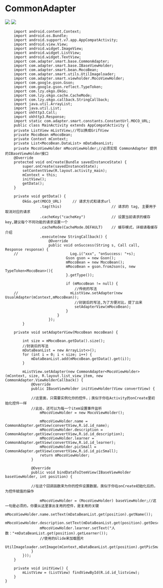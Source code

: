 # CommonAdapter
![](https://github.com/xubinbin1024/CommonAdapter/blob/master/img/list.png)
![](https://github.com/xubinbin1024/CommonAdapter/blob/master/img/grid.png)

        import android.content.Context;
        import android.os.Bundle;
        import android.support.v7.app.AppCompatActivity;
        import android.view.View;
        import android.widget.ImageView;
        import android.widget.ListView;
        import android.widget.TextView;
        import com.adapter.smart.base.CommonAdapter;
        import com.adapter.smart.base.IBaseViewHolder;
        import com.adapter.smart.bean.MocoBean;
        import com.adapter.smart.utils.UtilImageloader;
        import com.adapter.smart.viewholder.MocoViewHolder;
        import com.google.gson.Gson;
        import com.google.gson.reflect.TypeToken;
        import com.lzy.okgo.OkGo;
        import com.lzy.okgo.cache.CacheMode;
        import com.lzy.okgo.callback.StringCallback;
        import java.util.ArrayList;
        import java.util.List;
        import okhttp3.Call;
        import okhttp3.Response;
        import static com.adapter.smart.constants.ConstantUrl.MOCO_URL;
        public class MainActivity extends AppCompatActivity {
        private ListView mListView;//可以换成GrifView
        private MocoBean mMocoBean;
        private Context mContext;
        private List<MocoBean.DataList> mDataBeanList;
        private MocoViewHolder mMocoViewHolder;//必须实现 CommonAdapter 提供的IBaseViewHolder接口
        @Override
        protected void onCreate(Bundle savedInstanceState) {
            super.onCreate(savedInstanceState);
            setContentView(R.layout.activity_main);
            mContext = this;
            initView();
            getData();
        }

        private void getData() {
            OkGo.get(MOCO_URL)     // 请求方式和请求url
                    .tag(this)                       // 请求的 tag, 主要用于取消对应的请求
                    .cacheKey("cacheKey")            // 设置当前请求的缓存key,建议每个不同功能的请求设置一个
                    .cacheMode(CacheMode.DEFAULT)    // 缓存模式，详细请看缓存介绍
                    .execute(new StringCallback() {
                        @Override
                        public void onSuccess(String s, Call call, Response response) {
        //                        Log.i("xxx", "onSuccess: "+s);
                                Gson gson = new Gson();
                                mMocoBean = new MocoBean();
                                mMocoBean = gson.fromJson(s, new TypeToken<MocoBean>(){
                                }.getType());

                                if (mMocoBean != null) {
                                    //传统的写法
        //                        mListView.setAdapter(new UsualAdapter(mContext,mMocoBean));
                                    //封装后的写法,为了方便对比，提了出来
                                    setAdapterView(mMocoBean);
                                }
                            }
                        });
            }

        private void setAdapterView(MocoBean mocoBean) {

            int size = mMocoBean.getData().size();
            //封装后的写法
            mDataBeanList = new ArrayList<>();
            for (int i = 0; i < size; i++) {
                mDataBeanList.add(mMocoBean.getData().get(i));
            }

            mListView.setAdapter(new CommonAdapter<MocoViewHolder>(mContext, size, R.layout.list_view_item, new CommonAdapter.ViewHolderCallback() {
                @Override
                public IBaseViewHolder initViewHolder(View convertView) {

                //这里面，只需要实例化你的控件，；类似于你在Activity的onCreate里初始化控件一样
                //此处，还可以为每一个item设置事件监听
                    mMocoViewHolder = new MocoViewHolder();

                    mMocoViewHolder.name = CommonAdapter.getView(convertView,R.id.id_name);
                    mMocoViewHolder.description = CommonAdapter.getView(convertView,R.id.id_description);
                    mMocoViewHolder.learner = CommonAdapter.getView(convertView,R.id.id_learner);
                    mMocoViewHolder.picSmall = CommonAdapter.getView(convertView,R.id.id_picSmall);
                    return mMocoViewHolder;
                }

                @Override
                public void bindDataToItemView(IBaseViewHolder baseViewHolder, int position) {

                //在这个回调函数来为你的控件设置数据，类似于你在onCreate初始化后的，为控件赋值的操作

                    mMocoViewHolder = (MocoViewHolder) baseViewHolder;//这一句是必须的，你要从这里拿出复用的控件，是复用的关键
                    mMocoViewHolder.name.setText(mDataBeanList.get(position).getName());
                    mMocoViewHolder.description.setText(mDataBeanList.get(position).getDescription());
                    mMocoViewHolder.learner.setText("人数："+mDataBeanList.get(position).getLearner());
                    //使用的Glide来加载图片
                    UtilImageloader.setImage(mContext,mDataBeanList.get(position).getPicSmall(),mMocoViewHolder.picSmall);
                }
            }));
        }

        private void initView() {
            mListView = (ListView) findViewById(R.id.id_listview);
        }
    }

